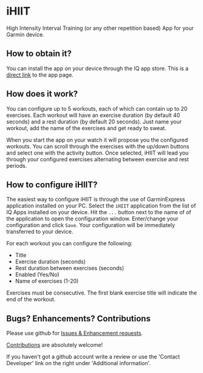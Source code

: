 iHIIT
=====

High Intensity Interval Training (or any other repetition based) App for your Garmin device.


How to obtain it?
---------------
You can install the app on your device through the IQ app store. This is a [direct link](https://apps.garmin.com/en-US/apps/bc02f0f2-9d7d-4476-8aaf-ef99f2e78c33) to the app page.


How does it work?
-----------------
You can configure up to 5 workouts, each of which can contain up to 20 exercises. Each workout will have an exercise duration (by default 40 seconds) and a rest duration (by default 20 seconds). Just name your workout, add the name of the exercises and get ready to sweat.

When you start the app on your watch it will propose you the configured workouts. You can scroll through the exercises with the up/down buttons and select one with the activity button. Once selected, iHIIT will lead you through your configured exercises alternating between exercise and rest periods.


How to configure iHIIT?
-----------------
The easiest way to configure iHIIT is through the use of GarminExpress application installed on your PC. Select the `iHIIT` application from the list of IQ Apps installed on your device. Hit the `...` button next to the name of of the application to open the configuration window. Enter/change your configuration and click `Save`. Your configuration will be immediately transferred to your device.

For each workout you can configure the following:
- Title
- Exercise duration (seconds)
- Rest duration between exercises (seconds)
- Enabled (Yes/No)
- Name of exercises (1-20)

Exercises must be consecutive. The first blank exercise title will indicate the end of the workout.


Bugs? Enhancements? Contributions
---------------------------------
Please use github for [Issues & Enhancement requests](https://github.com/adamjakab/iHIIT/issues).

[Contributions](https://github.com/adamjakab/iHIIT) are absolutely welcome!

If you haven't got a github account write a review or use the 'Contact Developer' link on the right under 'Additional information'.
